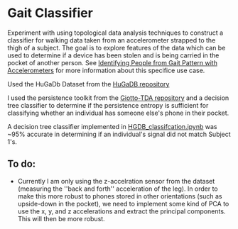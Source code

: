 # Gait Classifier #
Experiment with using topological data analysis techniques to construct a classifier for walking data taken from an accelerometer strapped to the thigh of a subject. The goal is to explore features of the data which can be used to determine if a device has been stolen and is being carried in the pocket of another person. See [Identifying People from Gait Pattern with Accelerometers](/References/VTT%20Identifying%20People%20by%20Gait.pdf) for more information about this specifice use case.

Used the HuGaDb Dataset from the [HuGaDB repository](https://github.com/romanchereshnev/HuGaDB)

I used the persistence toolkit from the [Giotto-TDA repository](https://github.com/giotto-ai/giotto-tda) and a decision tree classifier to determine if the persistence entropy is sufficient for classifying whether an individual has someone else's phone in their pocket.

A decision tree classifier implemented in [HGDB_classifcation.ipynb](/HGDB_classification.ipynb) was ~95% accurate in determining if an individual's signal did not match Subject 1's.

## To do: ##
- Currently I am only using the z-accelration sensor from the dataset (measuring the ''back and forth'' acceleration of the leg). In order to make this more robust to phones stored in other orientations (such as upside-down in the pocket), we need to implement some kind of PCA to use the x, y, and z accelerations and extract the principal components. This will then be more robust.




